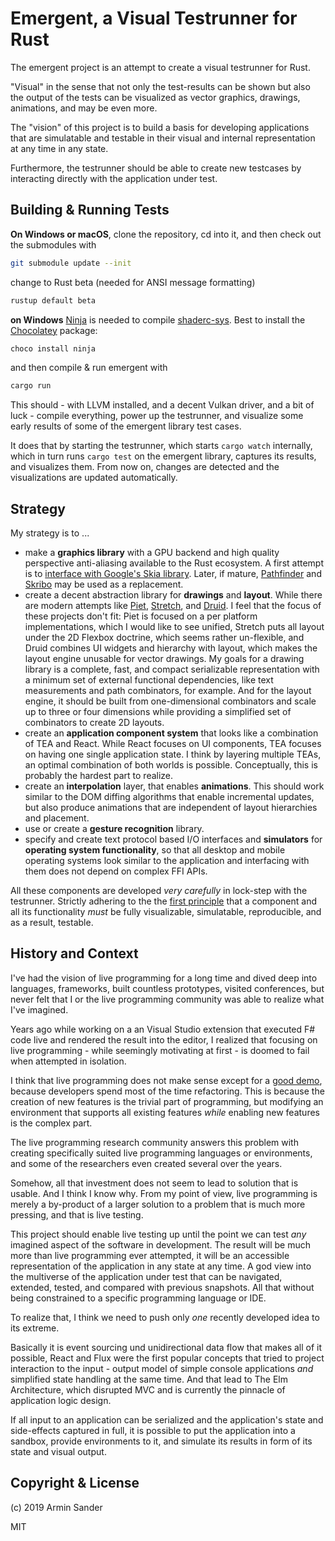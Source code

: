 # Emergent, a Visual Testrunner for Rust

The emergent project is an attempt to create a visual testrunner for Rust.

"Visual" in the sense that not only the test-results can be shown but also the output of the tests can be visualized as vector graphics, drawings, animations, and may be even more.

The "vision" of this project is to build a basis for developing applications that are simulatable and testable in their visual and internal representation at any time in any state.

Furthermore, the testrunner should be able to create new testcases by interacting directly with the application under test.

## Building & Running Tests

**On Windows or macOS**, clone the repository, cd into it, and then check out the submodules with

```bash
git submodule update --init
```

change to Rust beta (needed for ANSI message formatting)

```bash
rustup default beta
```

**on Windows** [Ninja](https://github.com/ninja-build/ninja) is needed to compile [shaderc-sys](https://crates.io/crates/shaderc-sys). Best to install the [Chocolatey](https://chocolatey.org/) package:

```bash
choco install ninja
```

and then compile & run emergent with

```bash
cargo run
```

This should - with LLVM installed, and a decent Vulkan driver, and a bit of luck - compile everything, power up the testrunner, and visualize some early results of some of the emergent library test cases.

It does that by starting the testrunner, which starts `cargo watch` internally, which in turn runs `cargo test` on the emergent library, captures its results, and visualizes them. From now on, changes are detected and the visualizations are updated automatically.

## Strategy

My strategy is to ...

- make a **graphics library** with a GPU backend and high quality perspective anti-aliasing available to the Rust ecosystem. A first attempt is to [interface with Google's Skia library](https://github.com/rust-skia/rust-skia). Later, if mature, [Pathfinder](https://github.com/servo/pathfinder) and [Skribo](https://github.com/linebender/skribo) may be used as a replacement.
- create a decent abstraction library for **drawings** and **layout**. While there are modern attempts like [Piet](https://github.com/linebender/piet), [Stretch](https://github.com/vislyhq/stretch), and [Druid](https://github.com/xi-editor/druid). I feel that the focus of these projects don't fit: Piet is focused on a per platform implementations, which I would like to see unified, Stretch puts all layout under the 2D Flexbox doctrine, which seems rather un-flexible, and Druid combines UI widgets and hierarchy with layout, which makes the layout engine unusable for vector drawings.
  My goals for a drawing library is a complete, fast, and compact serializable representation with a minimum set of external functional dependencies, like text measurements and path combinators, for example.
  And for the layout engine, it should be built from one-dimensional combinators and scale up to three or four dimensions while providing a simplified set of combinators to create 2D layouts.
- create an **application component system** that looks like a combination of TEA and React. While React focuses on UI components, TEA focuses on having one single application state. I think by layering multiple TEAs, an optimal combination of both worlds is possible. Conceptually, this is probably the hardest part to realize.
- create an **interpolation** layer, that enables **animations**. This should work similar to the DOM diffing algorithms that enable incremental updates, but also produce animations that are independent of layout hierarchies and placement.
- use or create a **gesture recognition** library.
- specify and create text protocol based I/O interfaces and **simulators** for **operating system functionality**, so that all desktop and mobile operating systems look similar to the application and interfacing with them does not depend on complex FFI APIs.

All these components are developed _very carefully_ in lock-step with the testrunner. Strictly adhering to the the [first principle](https://en.wikipedia.org/wiki/First_principle) that a component and all its functionality _must_ be fully visualizable, simulatable, reproducible, and as a result, testable.

## History and Context

I've had the vision of live programming for a long time and dived deep into languages, frameworks, built countless prototypes, visited conferences, but never felt that I or the live programming community was able to realize what I've imagined.

Years ago while working on a an Visual Studio extension that executed F# code live and rendered the result into the editor, I realized that focusing on live programming - while seemingly motivating at first - is doomed to fail when attempted in isolation.

I think that live programming does not make sense except for a [good demo](https://www.youtube.com/watch?v=PUv66718DII), because developers spend most of the time refactoring. This is because the creation of new features is the trivial part of programming, but modifying an environment that supports all existing features _while_ enabling new features is the complex part.

The live programming research community answers this problem with creating specifically suited live programming languages or environments, and some of the researchers even created several over the years.

Somehow, all that investment does not seem to lead to solution that is usable. And I think I know why. From my point of view, live programming is merely a by-product of a larger solution to a problem that is much more pressing, and that is live testing.

This project should enable live testing up until the point we can test _any_ imagined aspect of the software in development. The result will be much more than live programming ever attempted, it will be an accessible representation of the application in any state at any time. A god view into the multiverse of the application under test that can be navigated, extended, tested, and compared with previous snapshots. All that without being constrained to a specific programming language or IDE.

To realize that, I think we need to push only _one_ recently developed idea to its extreme.

Basically it is event sourcing und unidirectional data flow that makes all of it possible, React and Flux were the first popular concepts that tried to project interaction to the input - output model of simple console applications _and_ simplified state handling at the same time. And that lead to The Elm Architecture, which disrupted MVC and is currently the pinnacle of application logic design.

If all input to an application can be serialized and the application's state and side-effects captured in full, it is possible to put the application into a sandbox, provide environments to it, and simulate its results in form of its state and visual output.

## Copyright & License 

(c) 2019 Armin Sander

MIT

